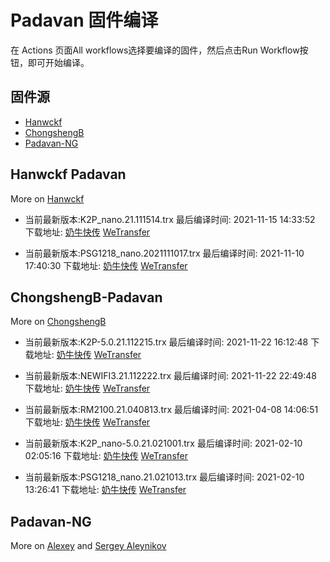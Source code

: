 # Padavan 固件编译
在 Actions 页面All workflows选择要编译的固件，然后点击Run Workflow按钮，即可开始编译。
## 固件源

- [Hanwckf](#Hanwckf-Padavan)
- [ChongshengB](#ChongshengB-Padavan)
- [Padavan-NG](#Padavan-NG)

## Hanwckf Padavan
More on [Hanwckf](https://github.com/hanwckf/rt-n56u/)

* 当前最新版本:K2P_nano.21.111514.trx  最后编译时间: 2021-11-15 14:33:52  下载地址: [奶牛快传](https://cowtransfer.com/s/f0310fe699a444)  [WeTransfer](https://we.tl/t-8y2XzjFZ9a)

* 当前最新版本:PSG1218_nano.2021111017.trx  最后编译时间: 2021-11-10 17:40:30  下载地址: [奶牛快传](https://cowtransfer.com/s/0b9d34c4d3834f)  [WeTransfer](https://we.tl/t-JQRxeu9RuW)


















## ChongshengB-Padavan
More on [ChongshengB](https://github.com/chongshengB/rt-n56u)



* 当前最新版本:K2P-5.0.21.112215.trx  最后编译时间: 2021-11-22 16:12:48  下载地址: [奶牛快传](https://cowtransfer.com/s/4fea4c959b6a45)  [WeTransfer](https://we.tl/t-z2pU8stC6d)

* 当前最新版本:NEWIFI3.21.112222.trx  最后编译时间: 2021-11-22 22:49:48  下载地址: [奶牛快传](https://cowtransfer.com/s/7975700cae2c4c)  [WeTransfer](https://we.tl/t-hgR5ypxplg)

* 当前最新版本:RM2100.21.040813.trx  最后编译时间: 2021-04-08 14:06:51  下载地址: [奶牛快传](https://cowtransfer.com/s/dbe90275064643)  [WeTransfer](https://we.tl/t-77BXNIqKpJ)

* 当前最新版本:K2P_nano-5.0.21.021001.trx  最后编译时间: 2021-02-10 02:05:16  下载地址: [奶牛快传](https://cowtransfer.com/s/e9d11b47439048)  [WeTransfer](https://we.tl/t-LVAcqgYTaI)

* 当前最新版本:PSG1218_nano.21.021013.trx  最后编译时间: 2021-02-10 13:26:41  下载地址: [奶牛快传](https://cowtransfer.com/s/dce96ef77ffd4e)  [WeTransfer](https://we.tl/t-QAX47R0afI)













## Padavan-NG
More on [Alexey](https://gitlab.com/dm38/padavan-ng) and [Sergey Aleynikov](https://github.com/dur-randir/padavan-ng)
